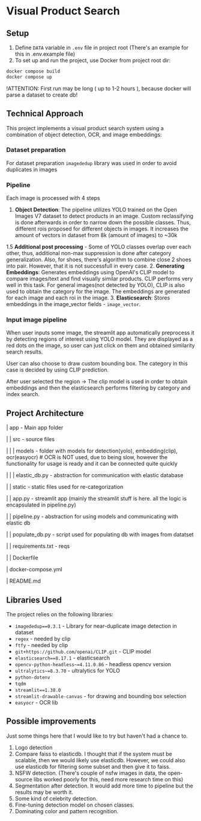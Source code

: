 # Visual Product Search

## Setup

1. Define `DATA` variable in `.env` file in project root (There's an example for this in .env.example file)
2. To set up and run the project, use Docker from project root dir:

```sh
docker compose build
docker compose up
```

!ATTENTION: First run may be long ( up to 1-2 hours ), because docker will parse a dataset to create db!

## Technical Approach

This project implements a visual product search system using a combination of object detection, OCR, and image embeddings:

### Dataset preparation
For dataset preparation `imagededup` library was used in order to avoid duplicates in images

### Pipeline
Each image is processed with 4 steps
1. **Object Detection**: The pipeline utilizes YOLO trained on the Open Images V7 dataset to detect products in an image. Custom reclassifying is done afterwards in order to narrow down the possible classes. Thus, different rois proposed for different objects in images. It increases the amount of vectors in dataset from 8k (amount of images) to ~30k

1.5 **Additional post processing** - Some of YOLO classes overlap over each other, thus, additional non-max suppression is done after category generalization. Also, for shoes, there's algorithm to combine close 2 shoes into pair. However, that it is not successfull in every case.
2. **Generating Embeddings**: Generates embeddings using OpenAI's CLIP model to compare images/text and find visually similar products. CLIP performs very well in this task. For general images(not detected by YOLO), CLIP is also used to obtain the category for the image.
The embeddings are generated for each image and each roi in the image. 
3. **Elasticsearch**: Stores embeddings in the image_vector fields - `image_vector`.

### Input image pipeline
When user inputs some image, the streamlit app automatically preprocess it by detecting regions of interest using YOLO model. They are displayed as a red dots on the image, so user can just click on them and obtained similarity search results.

User can also choose to draw custom bounding box. The category in this case is decided by using CLIP prediction.

After user selected the region -> The clip model is used in order to obtain embeddings and then the elasticsearch performs filtering by category and index search.

## Project Architecture
| app - Main app folder

| | src - source files

| | | models - folder with models for detection(yolo), embedding(clip), ocr(easyocr) # OCR is NOT used, due to being slow, however the functionality for usage is ready and it can be connected quite quickly

| | | elastic_db.py - abstraction for communication with elastic database

| | static - static files used for re-categorization

| | app.py - streamlit app (mainly the streamlit stuff is here. all the logic is encapsulated in pipeline.py)

| | pipeline.py - abstraction for using models and communicating with elastic db

| | populate_db.py - script used for populating db with images from datatset

| | requirements.txt - reqs 

| | Dockerfile

| docker-compose.yml

| README.md

## Libraries Used

The project relies on the following libraries:

- `imagededup==0.3.1` - Library for near-duplicate image detection in dataset
- `regex` - needed by clip
- `ftfy` - needed by clip
- `git+https://github.com/openai/CLIP.git` - CLIP model
- `elasticsearch==8.17.1` - elasticsearch 
- `opencv-python-headless~=4.11.0.86` - headless opencv version
- `ultralytics~=8.3.70` - ultralytics for YOLO
- `python-dotenv`
- `tqdm`
- `streamlit==1.38.0`
- `streamlit-drawable-canvas` - for drawing and bounding box selection
- `easyocr` - OCR lib


## Possible improvements

Just some things here that I would like to try but haven't had a chance to.

1. Logo detection
2. Compare faiss to elasticdb. I thought that if the system must be scalable, then we would likely use elasticdb. However, we could also use elasticdb for filtering some subset and then give it to faiss. 
3. NSFW detection. (There's couple of nsfw images in data, the open-source libs worked poorly for this, need more research time on this)
4. Segmentation after detection. It would add more time to pipeline but the results may be worth it.
5. Some kind of celebrity detection.
6. Fine-tuning detection model on chosen classes.
7. Dominating color and pattern recognition.

